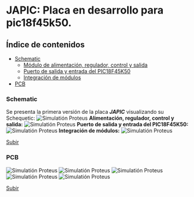 <a name="top"></a>
# JAPIC: Placa en desarrollo para pic18f45k50. 
 
## Índice de contenidos
* [Schematic](#item1)
    * [Módulo de alimentación, regulador, control y salida](#item3)
    * [Puerto de salida y entrada del PIC18F45K50](#item4)
    * [Integración de módulos](#item5)
* [PCB](#item2)

 

 
<a name="item1"></a>
### Schematic
 
Se presenta la primera versión de la placa ***JAPIC*** visualizando su Schequetic:
![Simulatión Proteus](/Img/1.png)
<a name="item3"></a>
 **Alimentación, regulador, control y salida:**
![Simulatión Proteus](/Img/2.png)
<a name="item4"></a>
**Puerto de salida y entrada del PIC18F45K50:**
![Simulatión Proteus](/Img/3.png)
<a name="item5"></a>
**Integración de módulos:**
![Simulatión Proteus](/Img/4.png)
 
[Subir](#top)
 
<a name="item2"></a>
### PCB
![Simulatión Proteus](/Img/5.png)
![Simulatión Proteus](/Img/6.png)
![Simulatión Proteus](/Img/7.png)
![Simulatión Proteus](/Img/8.png)
![Simulatión Proteus](/Img/9.png) 

 
[Subir](#top)
 

 

